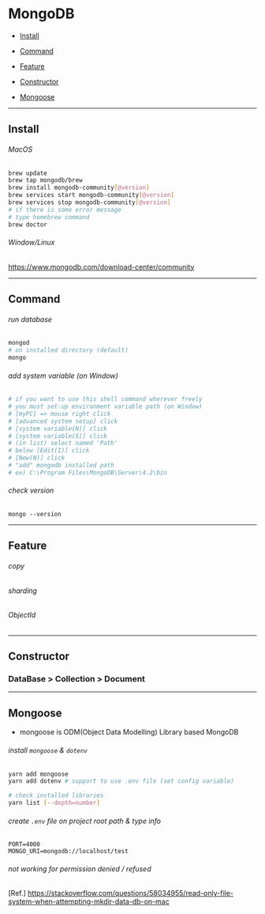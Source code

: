# MongoDB
- [Install](#install)
- [Command](#command)
- [Feature](#feature)
- [Constructor](#constructor)

- [Mongoose](#mongoose)
  
---

## Install
###### MacOS
```sh
brew update
brew tap mongodb/brew
brew install mongodb-community[@version]
brew services start mongodb-community[@version]
brew services stop mongodb-community[@version]
# if there is some error message
# type homebrew command 
brew doctor
```
  
###### Window/Linux
https://www.mongodb.com/download-center/community  
  
---
  
## Command
###### run database
```sh
mongod
# on installed directory (default)
mongo 
```
  
###### add system variable (on Window)  
```sh
# if you want to use this shell command wherever freely
# you must set-up environment variable path (on Window)
# [myPC] => mouse right click 
# [advanced system setup] click 
# [system variable(N)] click
# [system variable(S)] click
# (in list) select named 'Path'
# below [Edit(I)] click
# [New(N)] click
# "add" mongodb installed path
# ex) C:\Program Files\MongoDB\Server\4.2\bin
```
  
###### check version
```
mongo --version
```
  
---
  
## Feature 
###### copy
###### sharding
###### ObjectId
---
  
## Constructor
### DataBase > Collection > Document  
---  
  
## Mongoose
- mongoose is ODM(Object Data Modelling) Library based MongoDB  
  
###### install `mongoose` & `dotenv`
```sh
yarn add mongoose
yarn add dotenv # support to use .env file (set config variable)

# check installed libraries
yarn list [--depth=number]
```
  
###### create `.env` file on project root path & type info
```
PORT=4000
MONGO_URI=mongodb://localhost/test
```
###### not working for permission denied / refused
[Ref.] https://stackoverflow.com/questions/58034955/read-only-file-system-when-attempting-mkdir-data-db-on-mac
